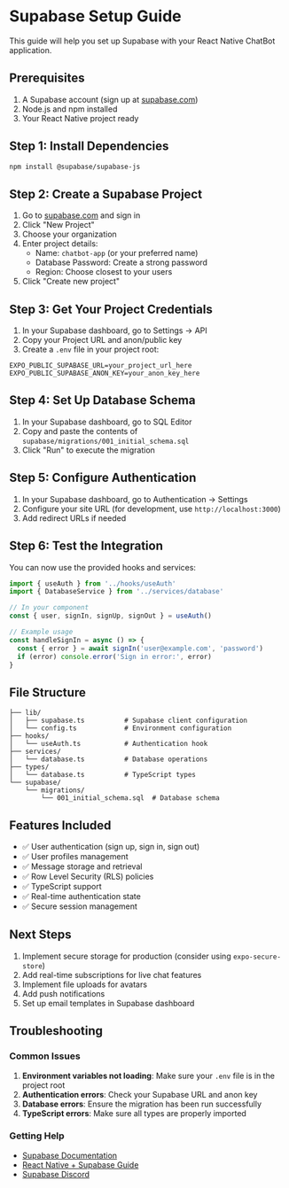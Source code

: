 # Supabase Setup Guide

This guide will help you set up Supabase with your React Native ChatBot application.

## Prerequisites

1. A Supabase account (sign up at [supabase.com](https://supabase.com))
2. Node.js and npm installed
3. Your React Native project ready

## Step 1: Install Dependencies

```bash
npm install @supabase/supabase-js
```

## Step 2: Create a Supabase Project

1. Go to [supabase.com](https://supabase.com) and sign in
2. Click "New Project"
3. Choose your organization
4. Enter project details:
   - Name: `chatbot-app` (or your preferred name)
   - Database Password: Create a strong password
   - Region: Choose closest to your users
5. Click "Create new project"

## Step 3: Get Your Project Credentials

1. In your Supabase dashboard, go to Settings → API
2. Copy your Project URL and anon/public key
3. Create a `.env` file in your project root:

```env
EXPO_PUBLIC_SUPABASE_URL=your_project_url_here
EXPO_PUBLIC_SUPABASE_ANON_KEY=your_anon_key_here
```

## Step 4: Set Up Database Schema

1. In your Supabase dashboard, go to SQL Editor
2. Copy and paste the contents of `supabase/migrations/001_initial_schema.sql`
3. Click "Run" to execute the migration

## Step 5: Configure Authentication

1. In your Supabase dashboard, go to Authentication → Settings
2. Configure your site URL (for development, use `http://localhost:3000`)
3. Add redirect URLs if needed

## Step 6: Test the Integration

You can now use the provided hooks and services:

```typescript
import { useAuth } from '../hooks/useAuth'
import { DatabaseService } from '../services/database'

// In your component
const { user, signIn, signUp, signOut } = useAuth()

// Example usage
const handleSignIn = async () => {
  const { error } = await signIn('user@example.com', 'password')
  if (error) console.error('Sign in error:', error)
}
```

## File Structure

```
├── lib/
│   ├── supabase.ts          # Supabase client configuration
│   └── config.ts            # Environment configuration
├── hooks/
│   └── useAuth.ts           # Authentication hook
├── services/
│   └── database.ts          # Database operations
├── types/
│   └── database.ts          # TypeScript types
└── supabase/
    └── migrations/
        └── 001_initial_schema.sql  # Database schema
```

## Features Included

- ✅ User authentication (sign up, sign in, sign out)
- ✅ User profiles management
- ✅ Message storage and retrieval
- ✅ Row Level Security (RLS) policies
- ✅ TypeScript support
- ✅ Real-time authentication state
- ✅ Secure session management

## Next Steps

1. Implement secure storage for production (consider using `expo-secure-store`)
2. Add real-time subscriptions for live chat features
3. Implement file uploads for avatars
4. Add push notifications
5. Set up email templates in Supabase dashboard

## Troubleshooting

### Common Issues

1. **Environment variables not loading**: Make sure your `.env` file is in the project root
2. **Authentication errors**: Check your Supabase URL and anon key
3. **Database errors**: Ensure the migration has been run successfully
4. **TypeScript errors**: Make sure all types are properly imported

### Getting Help

- [Supabase Documentation](https://supabase.com/docs)
- [React Native + Supabase Guide](https://supabase.com/docs/guides/getting-started/tutorials/with-expo-react-native)
- [Supabase Discord](https://discord.supabase.com) 